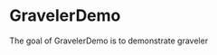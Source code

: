 
<!-- README.md is generated from README.Rmd. Please edit that file -->

# GravelerDemo

<!-- badges: start -->
<!-- badges: end -->

The goal of GravelerDemo is to demonstrate graveler
